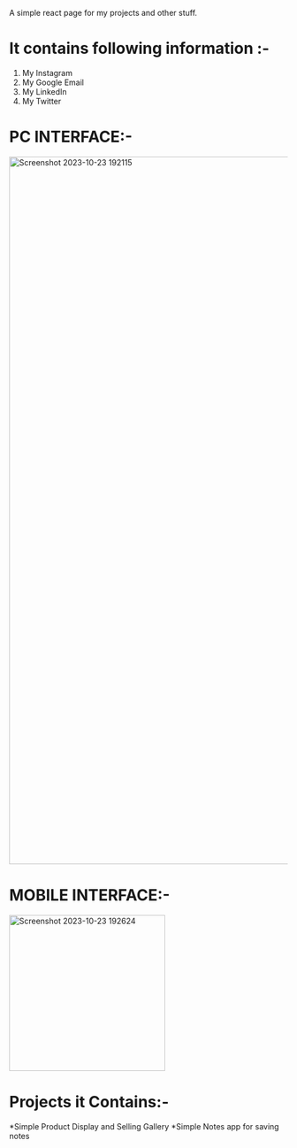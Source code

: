 A simple react page for my projects and other stuff.

# It contains following information :-
1) My Instagram
2) My Google Email
3) My LinkedIn
4) My Twitter

# PC INTERFACE:-
<img width="1280" alt="Screenshot 2023-10-23 192115" src="https://github.com/AryanSwaroop/introPage/assets/113257605/50ca1ed2-2b1b-4f09-9ffe-a8356d3d70eb">

# MOBILE INTERFACE:-
<img width="282" alt="Screenshot 2023-10-23 192624" src="https://github.com/AryanSwaroop/introPage/assets/113257605/87d1766d-34ba-4e75-a2e3-b87bfd681921">

# Projects it Contains:-
*Simple Product Display and Selling Gallery
*Simple Notes app for saving notes
